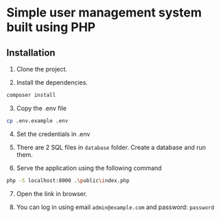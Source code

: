 # Simple user management system built using PHP

## Installation

1. Clone the project.

2. Install the dependencies.

```bash
composer install
```

3. Copy the .env file

```bash
cp .env.example .env
```

4. Set the credentials in .env

5. There are 2 SQL files in `database` folder. Create a database and run them.

6. Serve the application using the following command
```bash
php -S localhost:8000 .\public\index.php
```

7. Open the link in browser.

8. You can log in using email `admin@example.com` and password: `password`